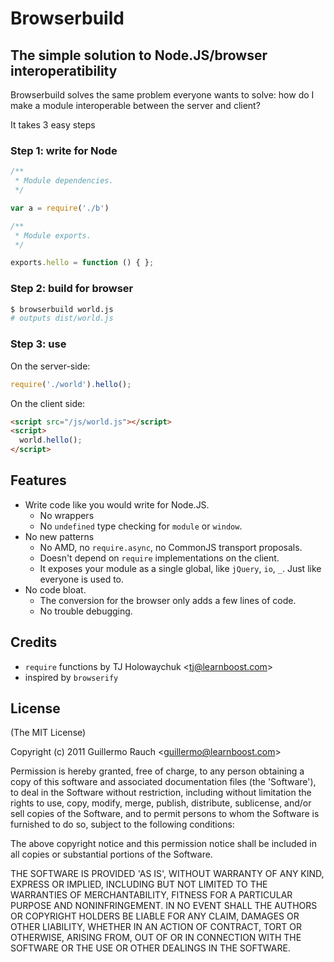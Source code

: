 
# Browserbuild

## The simple solution to Node.JS/browser interoperatibility

Browserbuild solves the same problem everyone wants to solve: how do I make a
module interoperable between the server and client?

It takes 3 easy steps

### Step 1: write for Node

```js
/**
 * Module dependencies.
 */

var a = require('./b')

/**
 * Module exports.
 */

exports.hello = function () { };
```

### Step 2: build for browser

```bash
$ browserbuild world.js
# outputs dist/world.js
```

### Step 3: use

On the server-side:

```js
require('./world').hello();
```

On the client side:

```html
<script src="/js/world.js"></script>
<script>
  world.hello();
</script>
```

## Features

- Write code like you would write for Node.JS. 
  - No wrappers
  - No `undefined` type checking for `module` or `window`.
- No new patterns
  - No AMD, no `require.async`, no CommonJS transport proposals.
  - Doesn't depend on `require` implementations on the client.
  - It exposes your module as a single global, like `jQuery`, `io`, `_`. Just
    like everyone is used to.
- No code bloat.
  - The conversion for the browser only adds a few lines of code.
  - No trouble debugging.

## Credits

- `require` functions by TJ Holowaychuk &lt;tj@learnboost.com&gt;
- inspired by `browserify`

## License 

(The MIT License)

Copyright (c) 2011 Guillermo Rauch &lt;guillermo@learnboost.com&gt;

Permission is hereby granted, free of charge, to any person obtaining
a copy of this software and associated documentation files (the
'Software'), to deal in the Software without restriction, including
without limitation the rights to use, copy, modify, merge, publish,
distribute, sublicense, and/or sell copies of the Software, and to
permit persons to whom the Software is furnished to do so, subject to
the following conditions:

The above copyright notice and this permission notice shall be
included in all copies or substantial portions of the Software.

THE SOFTWARE IS PROVIDED 'AS IS', WITHOUT WARRANTY OF ANY KIND,
EXPRESS OR IMPLIED, INCLUDING BUT NOT LIMITED TO THE WARRANTIES OF
MERCHANTABILITY, FITNESS FOR A PARTICULAR PURPOSE AND NONINFRINGEMENT.
IN NO EVENT SHALL THE AUTHORS OR COPYRIGHT HOLDERS BE LIABLE FOR ANY
CLAIM, DAMAGES OR OTHER LIABILITY, WHETHER IN AN ACTION OF CONTRACT,
TORT OR OTHERWISE, ARISING FROM, OUT OF OR IN CONNECTION WITH THE
SOFTWARE OR THE USE OR OTHER DEALINGS IN THE SOFTWARE.
